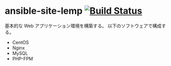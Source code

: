 # ansible-site-lemp [![Build Status](https://travis-ci.org/izumimatsuo/ansible-site-lemp.svg?branch=master)](https://travis-ci.org/izumimatsuo/ansible-site-lemp)

基本的な Web アプリケーション環境を構築する。
以下のソフトウェアで構成する。

* CentOS
* Nginx
* MySQL
* PHP-FPM
